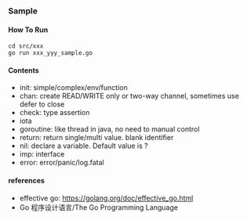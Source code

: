 ### Sample 

#### How To Run
```
cd src/xxx
go run xxx_yyy_sample.go
```

#### Contents
- init: simple/complex/env/function
- chan: create READ/WRITE only or two-way channel, sometimes use defer to close
- check: type assertion
- iota
- goroutine: like thread in java, no need to manual control
- return: return single/multi value. blank identifier
- nil: declare a variable. Default value is ?
- imp: interface
- error: error/panic/log.fatal

#### references
- effective go: https://golang.org/doc/effective_go.html
- Go 程序设计语言/The Go Programming Language